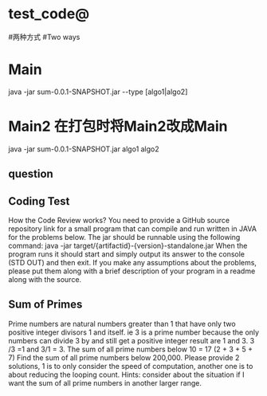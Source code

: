 # test_code@

#两种方式
#Two ways
# Main
java -jar sum-0.0.1-SNAPSHOT.jar --type [algo1|algo2]

# Main2 在打包时将Main2改成Main
java -jar sum-0.0.1-SNAPSHOT.jar 
algo1
algo2
 
 
 ## question
 
 ## Coding Test
 How the Code Review works?
 You need to provide a GitHub source repository link for a small program that can compile and run 
 written in JAVA for the problems below.
 The jar should be runnable using the following command:
 java -jar target/{artifactid}-{version}-standalone.jar
 When the program runs it should start and simply output its answer to the console (STD OUT) and 
 then exit.
 If you make any assumptions about the problems, please put them along with a brief description of 
 your program in a readme along with the source.
 
 ## Sum of Primes
 Prime numbers are natural numbers greater than 1 that have only two positive integer divisors 1 and 
 itself. 
 ie 3 is a prime number because the only numbers can divide 3 by and still get a positive integer result 
 are 1 and 3. 3 /3 =1 and 3/1 = 3.
 The sum of all prime numbers below 10 = 17 (2 + 3 + 5 + 7)
 Find the sum of all prime numbers below 200,000.
 Please provide 2 solutions, 1 is to only consider the speed of computation, another one is to about 
 reducing the looping count. Hints: consider about the situation if I want the sum of all prime numbers in another larger range.


